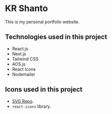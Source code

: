 # KR Shanto

This is my personal portfolio website.

## Technologies used in this project

- React.js
- Next.js
- Tailwind CSS
- AOS.js
- React Icons
- Nodemailer

## Icons used in this project

- [SVG Repo](https://www.svgrepo.com/).
- `react-icons` library.

